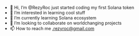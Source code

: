 - 👋 Hi, I’m @RezyRoc just started coding my first Solana token
- 👀 I’m interested in learning cool stuff
- 🌱 I’m currently learning Solana ecosystem
- 💞️ I’m looking to collaborate on worldchanging projects
- 📫 How to reach me .rezyroc@gmail.com

<!---
RezyRoc/RezyRoc is a ✨ special ✨ repository because its `README.md` (this file) appears on your GitHub profile.
You can click the Preview link to take a look at your changes.
--->
